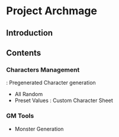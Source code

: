 # Project Archmage

## Introduction


## Contents

### Characters Management
: Pregenerated Character generation
- All Random
- Preset Values
: Custom Character Sheet

### GM Tools
- Monster Generation
